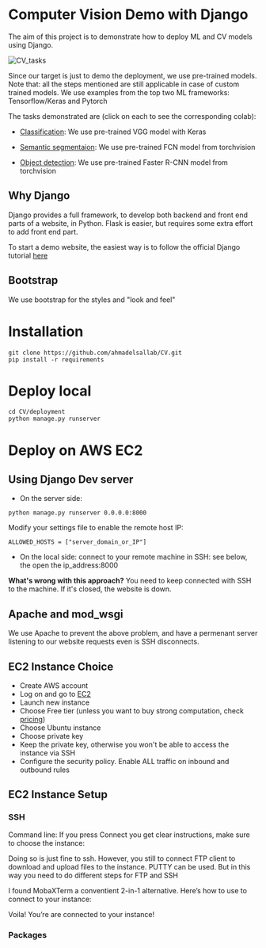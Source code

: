 # Computer Vision Demo with Django

The aim of this project is to demonstrate how to deploy ML and CV models using Django.

![CV_tasks](https://ml4a.github.io/images/figures/localization-detection.png)

Since our target is just to demo the deployment, we use pre-trained models. Note that: all the steps mentioned are still applicable in case of custom trained models.
We use examples from the top two ML frameworks: Tensorflow/Keras and Pytorch 

The tasks demonstrated are (click on each to see the corresponding colab):

- [Classification](https://colab.research.google.com/drive/1DUSjbepetl8NzR1Jyffw_R7IbR3eekFk?authuser=1#scrollTo=RUAoLChNQZBN): We use pre-trained VGG model with Keras

- [Semantic segmentaion](https://colab.research.google.com/drive/18JS1Uks8OGut_q-SQLGtu9xbrMpNhvnA?authuser=1#scrollTo=zc27WzsQTLdk): We use pre-trained FCN model from torchvision

- [Object detection](https://colab.research.google.com/drive/1rwS0BNfaejB7_8mEXVLlZKSpvBjaBq2I?authuser=1#scrollTo=SvfygrRHMw0F): We use pre-trained Faster R-CNN model from torchvision 

## Why Django
Django provides a full framework, to develop both backend and front end parts of a website, in Python.
Flask is easier, but requires some extra effort to add front end part.

To start a demo website, the easiest way is to follow the official Django tutorial [here](https://docs.djangoproject.com/en/3.0/intro/tutorial01/)
## Bootstrap

We use bootstrap for the styles and "look and feel"


# Installation

```
git clone https://github.com/ahmadelsallab/CV.git
pip install -r requirements
```

# Deploy local
```
cd CV/deployment
python manage.py runserver
```
# Deploy on AWS EC2
## Using Django Dev server

- On the server side:
```
python manage.py runserver 0.0.0.0:8000
```

Modify your settings file to enable the remote host IP:
```
ALLOWED_HOSTS = ["server_domain_or_IP"]
```

- On the local side: connect to your remote machine in SSH: see below, the open the ip_address:8000

__What's wrong with this approach?__
You need to keep connected with SSH to the machine. If it's closed, the website is down.

## Apache and mod_wsgi
We use Apache to prevent the above problem, and have a permenant server listening to our website requests even is SSH disconnects.


## EC2 Instance Choice
- Create AWS account
- Log on and go to [EC2](https://console.aws.amazon.com/ec2)
- Launch new instance
- Choose Free tier (unless you want to buy strong computation, check [pricing](https://aws.amazon.com/ec2/pricing/))
- Choose Ubuntu instance
- Choose private key
- Keep the private key, otherwise you won't be able to access the instance via SSH
- Configure the security policy. Enable ALL traffic on inbound and outbound rules

## EC2 Instance Setup 

### SSH

Command line:
If you press Connect you get clear instructions, make sure to choose the instance:


Doing so is just fine to ssh. 
However, you still to connect FTP client to download and upload files to the instance.
PUTTY can be used. 
But in this way you need to do different steps for FTP and SSH

I found MobaXTerm a conventient 2-in-1 alternative.
Here’s how to use to connect to your instance:





Voila! You’re are connected to your instance!


### Packages

